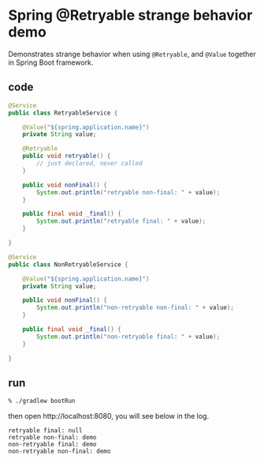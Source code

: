 # Spring @Retryable strange behavior demo

Demonstrates strange behavior when using `@Retryable`, and `@Value` together in Spring Boot framework.

## code

```java
@Service
public class RetryableService {

	@Value("${spring.application.name}")
	private String value;

	@Retryable
	public void retryable() {
		// just declared, never called
	}

	public void nonFinal() {
		System.out.println("retryable non-final: " + value);
	}

	public final void _final() {
		System.out.println("retryable final: " + value);
	}

}
```

```java
@Service
public class NonRetryableService {

	@Value("${spring.application.name}")
	private String value;

	public void nonFinal() {
		System.out.println("non-retryable non-final: " + value);
	}

	public final void _final() {
		System.out.println("non-retryable final: " + value);
	}

}
```

## run

```bash
% ./gradlew bootRun
```

then open http://localhost:8080, you will see below in the log.

```
retryable final: null
retryable non-final: demo
non-retryable final: demo
non-retryable non-final: demo
```
